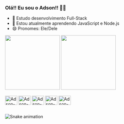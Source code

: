 ### Olá!! Eu sou o Adson!! 🧙‍♂️

- 🔭 Estudo desenvolvimento Full-Stack
- 🌱 Estou atualmente aprendendo JavaScript e Node.js
- 😄 Pronomes: Ele/Dele

<div>
    <img height="180em" src="https://github-readme-stats.vercel.app/api?username=adson-SO&show_icons=true&theme=ocean_dark&include_all_commits=true&count_private=true"/>
    <img height="180em" src="https://github-readme-stats.vercel.app/api/top-langs/?username=adson-SO&langs_count=8&layout=compact&theme=ocean_dark"/>
</div>

<div style="diplay: inline_block"><br>
  <img align="center" alt="Adson-C#" height="30" width="40" src="https://cdn.jsdelivr.net/gh/devicons/devicon/icons/csharp/csharp-plain.svg">
  <img align="center" alt="Adson-HTML5" height="30" width="40" src="https://cdn.jsdelivr.net/gh/devicons/devicon/icons/html5/html5-plain-wordmark.svg">
  <img align="center" alt="Adson-CSS3" height="30" width="40" src="https://cdn.jsdelivr.net/gh/devicons/devicon/icons/css3/css3-plain-wordmark.svg">
  <img align="center" alt="Adson-JavaScript" height="30" width="40" src="https://cdn.jsdelivr.net/gh/devicons/devicon/icons/javascript/javascript-plain.svg">
  <img align="center" alt="Adson-Nodejs" height="30" width="40" src="https://cdn.jsdelivr.net/gh/devicons/devicon/icons/nodejs/nodejs-plain.svg">
</div>

##

![Snake animation](https://github.com/adson-SO/adson-SO/blob/output/github-contribution-grid-snake.svg)


